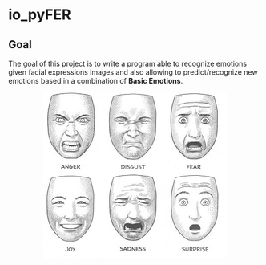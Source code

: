 # io_pyFER
## Goal
The goal of this project is to write a program able to recognize emotions given facial expressions images and also allowing to predict/recognize new emotions based in a combination of <b>Basic Emotions</b>.

<p align="center"> 
<img src="/md_images/basic_emotions.jpg" alt="Basic Emotions"
>
</p>